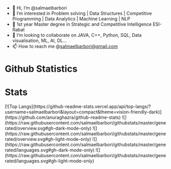 - 👋 Hi, I’m @salmaelbarbori
- 👀 I’m interested in Problem solving | Data Structures | Competitive Programming | Data Analytics | Machine Learning | NLP 
- 🌱 1st year Master degree in Strategic and Competitive Intelligence ESI-Rabat
- 💞️ I’m looking to collaborate on JAVA, C++, Python, SQL, Data visualisation, ML, AI, DL...
- 📫 How to reach me @salmaelbarbori@gmail.com

<!---
salmaelbarbori/salmaelbarbori is a ✨ special ✨ repository because its `README.md` (this file) appears on your GitHub profile.
You can click the Preview link to take a look at your changes.
--->
<h1>Github Statistics</h1>
<h1>Stats</h1>
[![Top Langs](https://github-readme-stats.vercel.app/api/top-langs/?username=salmaelbarbori&layout=compact&theme=vision-friendly-dark)](https://github.com/anuraghazra/github-readme-stats)
<!--- another section --->
![](https://raw.githubusercontent.com/salmaelbarbori/githubstats/master/generated/overview.svg#gh-dark-mode-only)
![](https://raw.githubusercontent.com/salmaelbarbori/githubstats/master/generated/overview.svg#gh-light-mode-only)
![](https://raw.githubusercontent.com/salmaelbarbori/githubstats/master/generated/languages.svg#gh-dark-mode-only)
![](https://raw.githubusercontent.com/salmaelbarbori/githubstats/master/generated/languages.svg#gh-light-mode-only)
